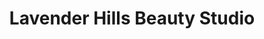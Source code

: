 ---
title: "Lavender Hills Beauty Studio"
url: /canyonville/lavender-hills-beauty-studio/
shop: Friseur
---